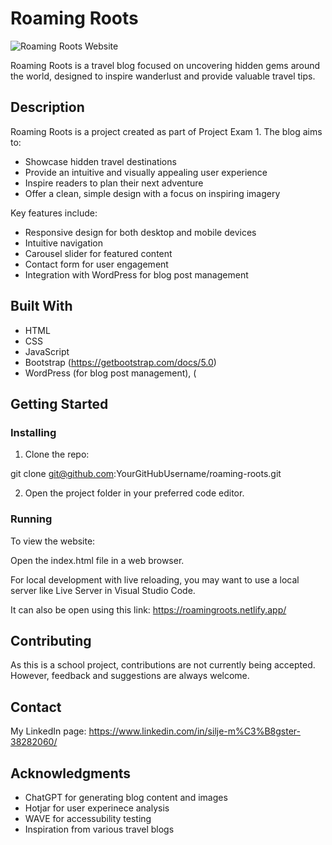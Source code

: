 # Roaming Roots

![Roaming Roots Website](///Users/siljemogster/Documents/GitHub/roamingroots/images/RoamingRootsScreenShot.png)

Roaming Roots is a travel blog focused on uncovering hidden gems around the world, designed to inspire wanderlust and provide valuable travel tips.

## Description

Roaming Roots is a project created as part of Project Exam 1. The blog aims to:

- Showcase hidden travel destinations
- Provide an intuitive and visually appealing user experience
- Inspire readers to plan their next adventure
- Offer a clean, simple design with a focus on inspiring imagery

Key features include:

- Responsive design for both desktop and mobile devices
- Intuitive navigation
- Carousel slider for featured content
- Contact form for user engagement
- Integration with WordPress for blog post management

## Built With

- HTML
- CSS
- JavaScript
- Bootstrap (https://getbootstrap.com/docs/5.0) 
- WordPress (for blog post management), (

## Getting Started

### Installing

1. Clone the repo:
   
git clone git@github.com:YourGitHubUsername/roaming-roots.git

2. Open the project folder in your preferred code editor.

### Running

To view the website:

Open the index.html file in a web browser.

For local development with live reloading, you may want to use a local server like Live Server in Visual Studio Code.

It can also be open using this link: https://roamingroots.netlify.app/ 

## Contributing

As this is a school project, contributions are not currently being accepted. However, feedback and suggestions are always welcome.

## Contact

My LinkedIn page: https://www.linkedin.com/in/silje-m%C3%B8gster-38282060/


## Acknowledgments

- ChatGPT for generating blog content and images
- Hotjar for user experinece analysis
- WAVE for accessubility testing
- Inspiration from various travel blogs 
